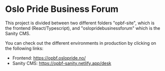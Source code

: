 # Oslo Pride Business Forum

This project is divided between two different folders "opbf-site", which is the frontend (React/Typescript), and "oslopridebusinessforum" which is the Sanity CMS.

You can check out the different environments in production by clicking on the following links:

- Frontend: <https://opbf.oslopride.no/>
- Sanity CMS: <https://opbf-sanity.netlify.app/desk>

